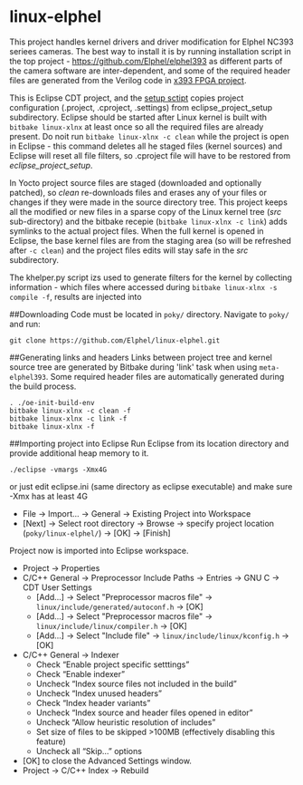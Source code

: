 # linux-elphel
This project handles kernel drivers and driver modification for Elphel NC393 seriees cameras.
The best way to install it is by running installation script in the top project -
https://github.com/Elphel/elphel393 as different parts of the camera software are inter-dependent,
and some of the required header files are generated from the Verilog code in
[x393 FPGA project](https://github.com/Elphel/x393).

This is Eclipse CDT project, and the [setup sctipt](https://github.com/Elphel/elphel393) copies
project configuration (.project, .cproject, .settings) from eclipse_project_setup subdirectory.
Eclipse should be started after Linux kernel is built with `bitbake linux-xlnx` at least once
so all the required files are already present. Do noit run `bitbake linux-xlnx -c clean` while
the project is open in Eclipse - this command deletes all he staged files (kernel sources) and
Eclipse will reset all file filters, so .cproject file will have to be restored from
*eclipse_project_setup*.

In Yocto project source files are staged (downloaded and optionally patched), so *clean* re-downloads
files and erases any of your files or changes if they were made in the source directory tree. This
project keeps all the modified or new files in a sparse copy of the Linux kernel tree (*src*
sub-directory) and the bitbake recepie (`bitbake linux-xlnx -c link`) adds symlinks to the actual
project files. When the full kernel is opened in Eclipse, the base kernel files are from the staging
area (so will be refreshed after `-c clean`) and the project files edits will stay safe in the *src*
subdirectory.

The khelper.py script izs used to generate filters for the kernel by collecting information - which
files where accessed during `bitbake linux-xlnx -s compile -f`, results are injected into


##Downloading
Code must be located in `poky/` directory. Navigate to `poky/` and run:
```
git clone https://github.com/Elphel/linux-elphel.git
```
##Generating links and headers
Links between project tree and kernel source tree are generated by Bitbake during 'link' task when using `meta-elphel393`. Some required header files are automatically generated during the build process.
```
. ./oe-init-build-env
bitbake linux-xlnx -c clean -f
bitbake linux-xlnx -c link -f
bitbake linux-xlnx -f
```
##Importing project into Eclipse
Run Eclipse from its location directory and provide additional heap memory to it.
```
./eclipse -vmargs -Xmx4G
```
or just edit eclipse.ini (same directory as eclipse executable) and make sure -Xmx has at least 4G

 - File → Import... → General → Existing Project into Workspace
 - [Next] → Select root directory → Browse → specify project location (`poky/linux-elphel/`) → [OK] → [Finish]

Project now is imported into Eclipse workspace.

 - Project → Properties
 - C/C++ General → Preprocessor Include Paths → Entries → GNU C → CDT User Settings
   - [Add...] → Select "Preprocessor macros file" → `linux/include/generated/autoconf.h` → [OK]
   - [Add...] → Select "Preprocessor macros file" → `linux/include/linux/compiler.h` → [OK]
   - [Add...] → Select "Include file" → `linux/include/linux/kconfig.h` → [OK]
 - C/C++ General → Indexer
   - Check “Enable project specific setttings”
   - Check “Enable indexer”
   - Uncheck “Index source files not included in the build”
   - Uncheck “Index unused headers”
   - Check “Index header variants”
   - Uncheck “Index source and header files opened in editor”
   - Uncheck “Allow heuristic resolution of includes”
   - Set size of files to be skipped >100MB (effectively disabling this feature)
   - Uncheck all “Skip…” options
 - [OK] to close the Advanced Settings window.
 - Project → C/C++ Index → Rebuild
